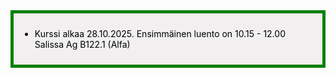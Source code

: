 <div style="color:black; border-style: solid; border-width: thick; border-color: green; padding: 10px; margin-bottom: 15px; padding: 10px; background-color: #F1EFEF;">

  <ul>
    <li>
      Kurssi alkaa 28.10.2025. Ensimmäinen luento on 10.15 - 12.00 Salissa Ag B122.1 (Alfa)
    </li>
  </ul>

</div>